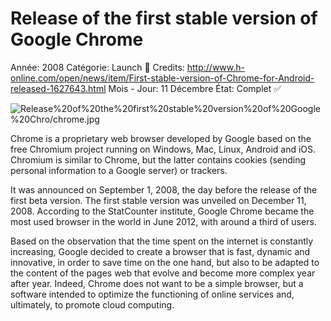 # Release of the first stable version of Google Chrome

Année: 2008
Catégorie: Launch 🚀
Credits: http://www.h-online.com/open/news/item/First-stable-version-of-Chrome-for-Android-released-1627643.html
Mois - Jour: 11 Décembre
État: Complet ✅

![Release%20of%20the%20first%20stable%20version%20of%20Google%20Chro/chrome.jpg](Release%20of%20the%20first%20stable%20version%20of%20Google%20Chro/chrome.jpg)

Chrome is a proprietary web browser developed by Google based on the free Chromium project running on Windows, Mac, Linux, Android and iOS. Chromium is similar to Chrome, but the latter contains cookies (sending personal information to a Google server) or trackers.

It was announced on September 1, 2008, the day before the release of the first beta version. The first stable version was unveiled on December 11, 2008. According to the StatCounter institute, Google Chrome became the most used browser in the world in June 2012, with around a third of users.

Based on the observation that the time spent on the internet is constantly increasing, Google decided to create a browser that is fast, dynamic and innovative, in order to save time on the one hand, but also to be adapted to the content of the pages web that evolve and become more complex year after year. Indeed, Chrome does not want to be a simple browser, but a software intended to optimize the functioning of online services and, ultimately, to promote cloud computing.